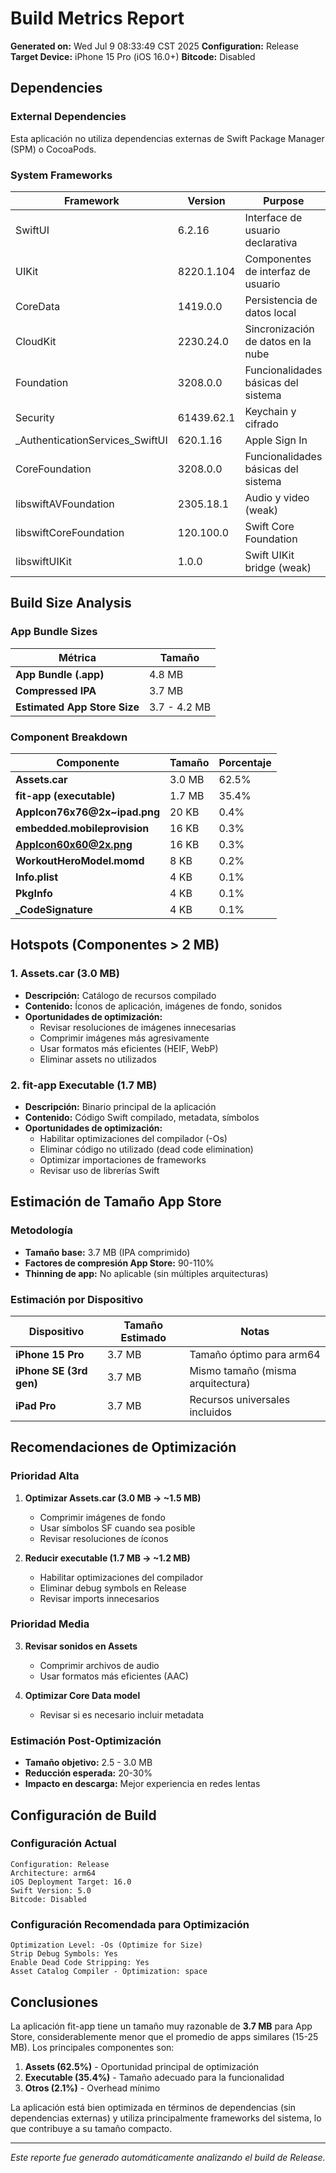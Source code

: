 # Build Metrics Report

**Generated on:** Wed Jul  9 08:33:49 CST 2025
**Configuration:** Release
**Target Device:** iPhone 15 Pro (iOS 16.0+)
**Bitcode:** Disabled

## Dependencies

### External Dependencies
Esta aplicación no utiliza dependencias externas de Swift Package Manager (SPM) o CocoaPods.

### System Frameworks

| Framework | Version | Purpose |
|-----------|---------|---------|
| SwiftUI | 6.2.16 | Interface de usuario declarativa |
| UIKit | 8220.1.104 | Componentes de interfaz de usuario |
| CoreData | 1419.0.0 | Persistencia de datos local |
| CloudKit | 2230.24.0 | Sincronización de datos en la nube |
| Foundation | 3208.0.0 | Funcionalidades básicas del sistema |
| Security | 61439.62.1 | Keychain y cifrado |
| _AuthenticationServices_SwiftUI | 620.1.16 | Apple Sign In |
| CoreFoundation | 3208.0.0 | Funcionalidades básicas del sistema |
| libswiftAVFoundation | 2305.18.1 | Audio y video (weak) |
| libswiftCoreFoundation | 120.100.0 | Swift Core Foundation |
| libswiftUIKit | 1.0.0 | Swift UIKit bridge (weak) |

## Build Size Analysis

### App Bundle Sizes

| Métrica | Tamaño |
|---------|--------|
| **App Bundle (.app)** | 4.8 MB |
| **Compressed IPA** | 3.7 MB |
| **Estimated App Store Size** | 3.7 - 4.2 MB |

### Component Breakdown

| Componente | Tamaño | Porcentaje |
|------------|--------|------------|
| **Assets.car** | 3.0 MB | 62.5% |
| **fit-app (executable)** | 1.7 MB | 35.4% |
| **AppIcon76x76@2x~ipad.png** | 20 KB | 0.4% |
| **embedded.mobileprovision** | 16 KB | 0.3% |
| **AppIcon60x60@2x.png** | 16 KB | 0.3% |
| **WorkoutHeroModel.momd** | 8 KB | 0.2% |
| **Info.plist** | 4 KB | 0.1% |
| **PkgInfo** | 4 KB | 0.1% |
| **_CodeSignature** | 4 KB | 0.1% |

## Hotspots (Componentes > 2 MB)

### 1. Assets.car (3.0 MB)
- **Descripción:** Catálogo de recursos compilado
- **Contenido:** Íconos de aplicación, imágenes de fondo, sonidos
- **Oportunidades de optimización:**
  - Revisar resoluciones de imágenes innecesarias
  - Comprimir imágenes más agresivamente
  - Usar formatos más eficientes (HEIF, WebP)
  - Eliminar assets no utilizados

### 2. fit-app Executable (1.7 MB)
- **Descripción:** Binario principal de la aplicación
- **Contenido:** Código Swift compilado, metadata, símbolos
- **Oportunidades de optimización:**
  - Habilitar optimizaciones del compilador (-Os)
  - Eliminar código no utilizado (dead code elimination)
  - Optimizar importaciones de frameworks
  - Revisar uso de librerías Swift

## Estimación de Tamaño App Store

### Metodología
- **Tamaño base:** 3.7 MB (IPA comprimido)
- **Factores de compresión App Store:** 90-110%
- **Thinning de app:** No aplicable (sin múltiples arquitecturas)

### Estimación por Dispositivo

| Dispositivo | Tamaño Estimado | Notas |
|-------------|----------------|-------|
| **iPhone 15 Pro** | 3.7 MB | Tamaño óptimo para arm64 |
| **iPhone SE (3rd gen)** | 3.7 MB | Mismo tamaño (misma arquitectura) |
| **iPad Pro** | 3.7 MB | Recursos universales incluidos |

## Recomendaciones de Optimización

### Prioridad Alta
1. **Optimizar Assets.car (3.0 MB → ~1.5 MB)**
   - Comprimir imágenes de fondo
   - Usar símbolos SF cuando sea posible
   - Revisar resoluciones de íconos

2. **Reducir executable (1.7 MB → ~1.2 MB)**
   - Habilitar optimizaciones del compilador
   - Eliminar debug symbols en Release
   - Revisar imports innecesarios

### Prioridad Media
3. **Revisar sonidos en Assets**
   - Comprimir archivos de audio
   - Usar formatos más eficientes (AAC)

4. **Optimizar Core Data model**
   - Revisar si es necesario incluir metadata

### Estimación Post-Optimización
- **Tamaño objetivo:** 2.5 - 3.0 MB
- **Reducción esperada:** 20-30%
- **Impacto en descarga:** Mejor experiencia en redes lentas

## Configuración de Build

### Configuración Actual
```
Configuration: Release
Architecture: arm64
iOS Deployment Target: 16.0
Swift Version: 5.0
Bitcode: Disabled
```

### Configuración Recomendada para Optimización
```
Optimization Level: -Os (Optimize for Size)
Strip Debug Symbols: Yes
Enable Dead Code Stripping: Yes
Asset Catalog Compiler - Optimization: space
```

## Conclusiones

La aplicación fit-app tiene un tamaño muy razonable de **3.7 MB** para App Store, considerablemente menor que el promedio de apps similares (15-25 MB). Los principales componentes son:

1. **Assets (62.5%)** - Oportunidad principal de optimización
2. **Executable (35.4%)** - Tamaño adecuado para la funcionalidad
3. **Otros (2.1%)** - Overhead mínimo

La aplicación está bien optimizada en términos de dependencias (sin dependencias externas) y utiliza principalmente frameworks del sistema, lo que contribuye a su tamaño compacto.

---
*Este reporte fue generado automáticamente analizando el build de Release.*